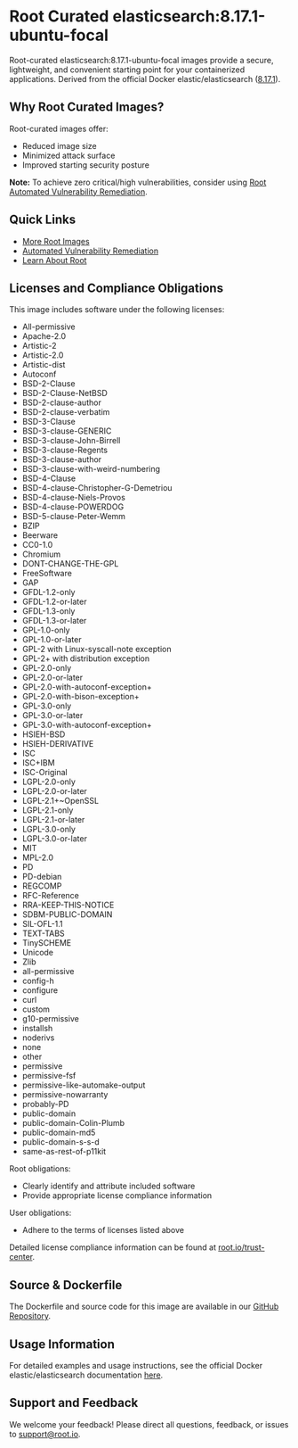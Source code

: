 # Root Curated elasticsearch:8.17.1-ubuntu-focal

Root-curated elasticsearch:8.17.1-ubuntu-focal images provide a secure, lightweight, and convenient starting point for your containerized applications. Derived from the official Docker elastic/elasticsearch ([8.17.1](https://hub.docker.com/layers/library/elasticsearch/8.7.1/images/sha256-9e6a585adeafc97a27c0aa300f62b6b95f12e5011030a52db26fec8a7f31fe26)).

## Why Root Curated Images?
Root-curated images offer:
- Reduced image size
- Minimized attack surface
- Improved starting security posture

**Note:** To achieve zero critical/high vulnerabilities, consider using [Root Automated Vulnerability Remediation](https://app.root.io).

## Quick Links
- [More Root Images](https://images.root.io)
- [Automated Vulnerability Remediation](https://app.root.io)
- [Learn About Root](https://www.root.io)

## Licenses and Compliance Obligations
This image includes software under the following licenses:
- All-permissive
- Apache-2.0
- Artistic-2
- Artistic-2.0
- Artistic-dist
- Autoconf
- BSD-2-Clause
- BSD-2-Clause-NetBSD
- BSD-2-clause-author
- BSD-2-clause-verbatim
- BSD-3-Clause
- BSD-3-clause-GENERIC
- BSD-3-clause-John-Birrell
- BSD-3-clause-Regents
- BSD-3-clause-author
- BSD-3-clause-with-weird-numbering
- BSD-4-Clause
- BSD-4-clause-Christopher-G-Demetriou
- BSD-4-clause-Niels-Provos
- BSD-4-clause-POWERDOG
- BSD-5-clause-Peter-Wemm
- BZIP
- Beerware
- CC0-1.0
- Chromium
- DONT-CHANGE-THE-GPL
- FreeSoftware
- GAP
- GFDL-1.2-only
- GFDL-1.2-or-later
- GFDL-1.3-only
- GFDL-1.3-or-later
- GPL-1.0-only
- GPL-1.0-or-later
- GPL-2 with Linux-syscall-note exception
- GPL-2+ with distribution exception
- GPL-2.0-only
- GPL-2.0-or-later
- GPL-2.0-with-autoconf-exception+
- GPL-2.0-with-bison-exception+
- GPL-3.0-only
- GPL-3.0-or-later
- GPL-3.0-with-autoconf-exception+
- HSIEH-BSD
- HSIEH-DERIVATIVE
- ISC
- ISC+IBM
- ISC-Original
- LGPL-2.0-only
- LGPL-2.0-or-later
- LGPL-2.1+~OpenSSL
- LGPL-2.1-only
- LGPL-2.1-or-later
- LGPL-3.0-only
- LGPL-3.0-or-later
- MIT
- MPL-2.0
- PD
- PD-debian
- REGCOMP
- RFC-Reference
- RRA-KEEP-THIS-NOTICE
- SDBM-PUBLIC-DOMAIN
- SIL-OFL-1.1
- TEXT-TABS
- TinySCHEME
- Unicode
- Zlib
- all-permissive
- config-h
- configure
- curl
- custom
- g10-permissive
- installsh
- noderivs
- none
- other
- permissive
- permissive-fsf
- permissive-like-automake-output
- permissive-nowarranty
- probably-PD
- public-domain
- public-domain-Colin-Plumb
- public-domain-md5
- public-domain-s-s-d
- same-as-rest-of-p11kit


Root obligations:
- Clearly identify and attribute included software
- Provide appropriate license compliance information

User obligations:
- Adhere to the terms of licenses listed above

Detailed license compliance information can be found at [root.io/trust-center](https://root.io/trust-center).

## Source & Dockerfile
The Dockerfile and source code for this image are available in our [GitHub Repository](https://github.com/rootio-avr/public-image-catalog/tree/feature/license/ubuntu/elasticsearch/8.17.1-ubuntu-focal/).

## Usage Information
For detailed examples and usage instructions, see the official Docker elastic/elasticsearch documentation [here](https://hub.docker.com/r/elastic/elasticsearch).

## Support and Feedback
We welcome your feedback! Please direct all questions, feedback, or issues to [support@root.io](mailto:support@root.io).